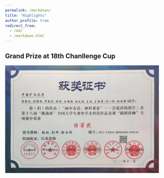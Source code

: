 ```yaml
---
permalink: /markdown/
title: "Highlights"
author_profile: true
redirect_from: 
  - /md/
  - /markdown.html
---
```

## Grand Prize at 18th Chanllenge Cup
![avatar](../files/cup18.jpg)


